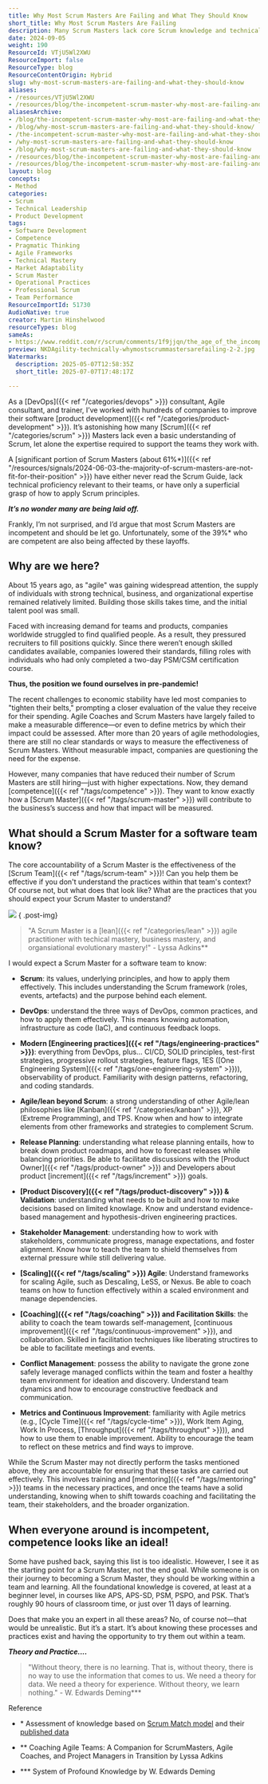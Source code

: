 ```yaml
---
title: Why Most Scrum Masters Are Failing and What They Should Know
short_title: Why Most Scrum Masters Are Failing
description: Many Scrum Masters lack core Scrum knowledge and technical skills, leading to poor team support. Learn key competencies needed for effective, measurable impact.
date: 2024-09-05
weight: 190
ResourceId: VTjU5Wl2XWU
ResourceImport: false
ResourceType: blog
ResourceContentOrigin: Hybrid
slug: why-most-scrum-masters-are-failing-and-what-they-should-know
aliases:
- /resources/VTjU5Wl2XWU
- /resources/blog/the-incompetent-scrum-master-why-most-are-failing-and-what-they-should-know/
aliasesArchive:
- /blog/the-incompetent-scrum-master-why-most-are-failing-and-what-they-should-know
- /blog/why-most-scrum-masters-are-failing-and-what-they-should-know/
- /the-incompetent-scrum-master-why-most-are-failing-and-what-they-should-know
- /why-most-scrum-masters-are-failing-and-what-they-should-know
- /blog/why-most-scrum-masters-are-failing-and-what-they-should-know
- /resources/blog/the-incompetent-scrum-master-why-most-are-failing-and-what-they-should-know
- /resources/blog/the-incompetent-scrum-master-why-most-are-failing-and-what-they-should-know/
layout: blog
concepts:
- Method
categories:
- Scrum
- Technical Leadership
- Product Development
tags:
- Software Development
- Competence
- Pragmatic Thinking
- Agile Frameworks
- Technical Mastery
- Market Adaptability
- Scrum Master
- Operational Practices
- Professional Scrum
- Team Performance
ResourceImportId: 51730
AudioNative: true
creator: Martin Hinshelwood
resourceTypes: blog
sameAs:
- https://www.reddit.com/r/scrum/comments/1f9jjqn/the_age_of_the_incompitent_scrum_master/
preview: NKDAgility-technically-whymostscrummastersarefailing-2-2.jpg
Watermarks:
  description: 2025-05-07T12:58:35Z
  short_title: 2025-07-07T17:48:17Z

---
```

As a [DevOps]({{< ref "/categories/devops" >}}) consultant, Agile consultant, and trainer, I’ve worked with hundreds of companies to improve their software [product development]({{< ref "/categories/product-development" >}}). It’s astonishing how many [Scrum]({{< ref "/categories/scrum" >}}) Masters lack even a basic understanding of Scrum, let alone the expertise required to support the teams they work with.

A [significant portion of Scrum Masters (about 61%\*)]({{< ref "/resources/signals/2024-06-03-the-majority-of-scrum-masters-are-not-fit-for-their-position" >}}) have either never read the Scrum Guide, lack technical proficiency relevant to their teams, or have only a superficial grasp of how to apply Scrum principles.

**_It’s no wonder many are being laid off._**

Frankly, I’m not surprised, and I’d argue that most Scrum Masters are incompetent and should be let go. Unfortunately, some of the 39%\* who are competent are also being affected by these layoffs.

## Why are we here?

About 15 years ago, as "agile" was gaining widespread attention, the supply of individuals with strong technical, business, and organizational expertise remained relatively limited. Building those skills takes time, and the initial talent pool was small.

Faced with increasing demand for teams and products, companies worldwide struggled to find qualified people. As a result, they pressured recruiters to fill positions quickly. Since there weren’t enough skilled candidates available, companies lowered their standards, filling roles with individuals who had only completed a two-day PSM/CSM certification course.

**Thus, the position we found ourselves in pre-pandemic!**

The recent challenges to economic stability have led most companies to "tighten their belts," prompting a closer evaluation of the value they receive for their spending. Agile Coaches and Scrum Masters have largely failed to make a measurable difference—or even to define metrics by which their impact could be assessed. After more than 20 years of agile methodologies, there are still no clear standards or ways to measure the effectiveness of Scrum Masters. Without measurable impact, companies are questioning the need for the expense.

However, many companies that have reduced their number of Scrum Masters are still hiring—just with higher expectations. Now, they demand [competence]({{< ref "/tags/competence" >}}). They want to know exactly how a [Scrum Master]({{< ref "/tags/scrum-master" >}}) will contribute to the business’s success and how that impact will be measured.

## **What should a Scrum Master for a software team know?**

The core accountability of a Scrum Master is the effectiveness of the [Scrum Team]({{< ref "/tags/scrum-team" >}})! Can you help them be effective if you don't understand the practices within that team's context? Of course not, but what does that look like? What are the practices that you should expect your Scrum Master to understand?

![](images/image-1-1.png)
{ .post-img}

> "A Scrum Master is a [lean]({{< ref "/categories/lean" >}}) agile practitioner with techical mastery, business mastery, and organsiational evolutionary mastery!" - Lyssa Adkins\*\*

I would expect a Scrum Master for a software team to know:

- **Scrum**: its values, underlying principles, and how to apply them effectively. This includes understanding the Scrum framework (roles, events, artefacts) and the purpose behind each element.

- **DevOps**: understand the three ways of DevOps, common practices, and how to apply them effectively. This means knowing automation, infrastructure as code (IaC), and continuous feedback loops.

- **Modern [Engineering practices]({{< ref "/tags/engineering-practices" >}})**: everything from DevOps, plus... CI/CD, SOLID principles, test-first strategies, progressive rollout strategies, feature flags, 1ES ([One Engineering System]({{< ref "/tags/one-engineering-system" >}})), observability of product. Familiarity with design patterns, refactoring, and coding standards.

- **Agile/lean beyond Scrum**: a strong understanding of other Agile/lean philosophies like [Kanban]({{< ref "/categories/kanban" >}}), XP (Extreme Programming), and TPS. Know when and how to integrate elements from other frameworks and strategies to complement Scrum.

- **Release Planning**: understanding what release planning entails, how to break down product roadmaps, and how to forecast releases while balancing priorities. Be able to facilitate discussions with the [Product Owner]({{< ref "/tags/product-owner" >}}) and Developers about product [increment]({{< ref "/tags/increment" >}}) goals.

- **[Product Discovery]({{< ref "/tags/product-discovery" >}}) & Validation**: understanding what needs to be built and how to make decisions based on limited knowlage. Know and understand evidence-based management and hypothesis-driven engineering practices.

- **Stakeholder Management**: understanding how to work with stakeholders, communicate progress, manage expectations, and foster alignment. Know how to teach the team to shield themselves from external pressure while still delivering value.

- **[Scaling]({{< ref "/tags/scaling" >}}) Agile**: Understand frameworks for scaling Agile, such as Descaling, LeSS, or Nexus. Be able to coach teams on how to function effectively within a scaled environment and manage dependencies.

- **[Coaching]({{< ref "/tags/coaching" >}}) and Facilitation Skills**: the ability to coach the team towards self-management, [continuous improvement]({{< ref "/tags/continuous-improvement" >}}), and collaboration. Skilled in facilitation techniques like liberating structires to be able to facilitate meetings and events.

- **Conflict Management**: possess the ability to navigate the grone zone safely leverage managed conflicts within the team and foster a healthy team environment for ideation and discovery. Understand team dynamics and how to encourage constructive feedback and communication.

- **Metrics and Continuous Improvement**: familiarity with Agile metrics (e.g., [Cycle Time]({{< ref "/tags/cycle-time" >}}), Work Item Aging, Work In Process, [Throughput]({{< ref "/tags/throughput" >}})), and how to use them to enable improvement. Ability to encourage the team to reflect on these metrics and find ways to improve.

While the Scrum Master may not directly perform the tasks mentioned above, they are accountable for ensuring that these tasks are carried out effectively. This involves training and [mentoring]({{< ref "/tags/mentoring" >}}) teams in the necessary practices, and once the teams have a solid understanding, knowing when to shift towards coaching and facilitating the team, their stakeholders, and the broader organization.

## When everyone around is incompetent, competence looks like an ideal!

Some have pushed back, saying this list is too idealistic. However, I see it as the starting point for a Scrum Master, not the end goal. While someone is on their journey to becoming a Scrum Master, they should be working within a team and learning. All the foundational knowledge is covered, at least at a beginner level, in courses like APS, APS-SD, PSM, PSPO, and PSK. That’s roughly 90 hours of classroom time, or just over 11 days of learning.

Does that make you an expert in all these areas? No, of course not—that would be unrealistic. But it’s a start. It’s about knowing these processes and practices exist and having the opportunity to try them out within a team.

**_Theory and Practice...._**

> "Without theory, there is no learning. That is, without theory, there is no way to use the information that comes to us. We need a theory for data. We need a theory for experience. Without theory, we learn nothing." - W. Edwards Deming\*\*\*

Reference

- \* Assessment of knowledge based on [Scrum Match model](https://scrummatch.com/en/support/understanding-scrum-master-maturity) and their [published data](https://www.linkedin.com/posts/martinhinshelwood_scrummastery-agileleadership-continuousimprovement-activity-7203391160243892224-nVHP?utm_source=share&utm_medium=member_desktop)

- \*\* Coaching Agile Teams: A Companion for ScrumMasters, Agile Coaches, and Project Managers in Transition by Lyssa Adkins

- \*\*\* System of Profound Knowledge by W. Edwards Deming

